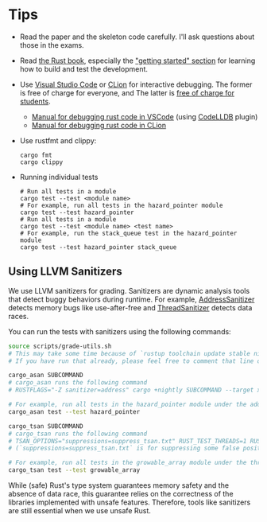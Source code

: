 # Tips

- Read the paper and the skeleton code carefully.  I'll ask questions about those in the exams.

- Read [the Rust book](https://doc.rust-lang.org/book/), especially the ["getting started"
  section](https://doc.rust-lang.org/book/ch01-00-getting-started.html) for learning how to build
  and test the development.

- Use [Visual Studio Code](https://code.visualstudio.com/) or
  [CLion](https://www.jetbrains.com/clion/) for interactive debugging.  The former is free of charge
  for everyone, and The latter is [free of charge for students](https://www.jetbrains.com/student/).
    + [Manual for debugging rust code in
      VSCode](https://www.forrestthewoods.com/blog/how-to-debug-rust-with-visual-studio-code/)
      (using [CodeLLDB](https://marketplace.visualstudio.com/items?itemName=vadimcn.vscode-lldb)
      plugin)
    + [Manual for debugging rust code in
      CLion](https://www.jetbrains.com/help/clion/rust-support.html)

- Use rustfmt and clippy:

  ```
  cargo fmt
  cargo clippy
  ```

- Running individual tests

  ```
  # Run all tests in a module
  cargo test --test <module name>
  # For example, run all tests in the hazard_pointer module
  cargo test --test hazard_pointer
  # Run all tests in a module
  cargo test --test <module name> <test name>
  # For example, run the stack_queue test in the hazard_pointer module
  cargo test --test hazard_pointer stack_queue
  ```

## Using LLVM Sanitizers

We use LLVM sanitizers for grading.
Sanitizers are dynamic analysis tools that detect buggy behaviors during runtime. For example,
[AddressSanitizer](https://clang.llvm.org/docs/AddressSanitizer.html) detects memory bugs like use-after-free and
[ThreadSanitizer](https://clang.llvm.org/docs/ThreadSanitizer.html) detects data races.

You can run the tests with sanitizers using the following commands:
```sh
source scripts/grade-utils.sh
# This may take some time because of `rustup toolchain update stable nightly` in the script.
# If you have run that already, please feel free to comment that line out.

cargo_asan SUBCOMMAND
# cargo_asan runs the following command
# RUSTFLAGS="-Z sanitizer=address" cargo +nightly SUBCOMMAND --target x86_64-unknown-linux-gnu

# For example, run all tests in the hazard_pointer module under the address sanitizer
cargo_asan test --test hazard_pointer

cargo_tsan SUBCOMMAND
# cargo_tsan runs the following command
# TSAN_OPTIONS="suppressions=suppress_tsan.txt" RUST_TEST_THREADS=1 RUSTFLAGS="-Z sanitizer=thread" cargo +nightly SUBCOMMAND --target x86_64-unknown-linux-gnu
# (`suppressions=suppress_tsan.txt` is for suppressing some false positive from ThreadSanitizer.)

# For example, run all tests in the growable_array module under the thread sanitizer
cargo_tsan test --test growable_array
```

While (safe) Rust's type system guarantees memory safety and the absence of data race,
this guarantee relies on the correctness of the libraries implemented with unsafe features.
Therefore, tools like sanitizers are still essential when we use unsafe Rust.
